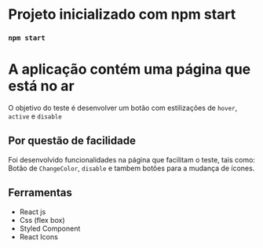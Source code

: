 # Projeto inicializado com npm start
### `npm start`


# A aplicação contém uma página que está no ar
O objetivo do teste é desenvolver um botão com estilizações de `hover`,  `active` e `disable`

## Por questão de facilidade
Foi desenvolvido funcionalidades na página que facilitam o teste, tais como:
Botão de `ChangeColor`, `disable` e tambem botões para a mudança de ícones. 

## Ferramentas 
- React js
- Css (flex box)
- Styled Component
- React Icons



